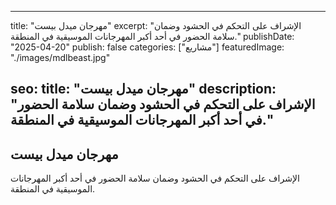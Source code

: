 
---
title: "مهرجان ميدل بيست"
excerpt: "الإشراف على التحكم في الحشود وضمان سلامة الحضور في أحد أكبر المهرجانات الموسيقية في المنطقة."
publishDate: "2025-04-20"
publish: false
categories: ["مشاريع"]
featuredImage: "./images/mdlbeast.jpg"

seo:
  title: "مهرجان ميدل بيست"
  description: "الإشراف على التحكم في الحشود وضمان سلامة الحضور في أحد أكبر المهرجانات الموسيقية في المنطقة."
---

## مهرجان ميدل بيست
الإشراف على التحكم في الحشود وضمان سلامة الحضور في أحد أكبر المهرجانات الموسيقية في المنطقة.
